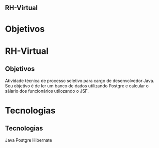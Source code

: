 
## RH-Virtual
# Objetivos
# RH-Virtual

## Objetivos
Atividade técnica de processo seletivo para cargo de desenvolvedor Java. Seu objetivo é de ler um banco de dados utilizando Postgre e calcular o sálario dos funcionários utilozando o JSF.

# Tecnologias
## Tecnologias
Java
Postgre
Hibernate
